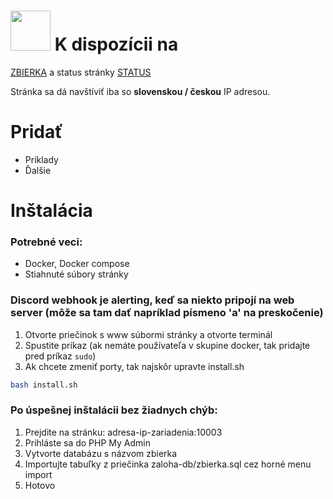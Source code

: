 # <img src="https://github.com/marek-guran/zbierka-uloh-wd1/assets/26904790/1e5fdb7e-0fe8-4be7-a7b2-50fe8dfc552f" alt="" height="64"> K dispozícii na

[ZBIERKA](https://wd1.site/) a status stránky [STATUS](https://status.wd1.site/)

Stránka sa dá navštíviť iba so **slovenskou / českou** IP adresou.

# Pridať
- Príklady
- Ďalšie

# Inštalácia
### Potrebné veci:
- Docker, Docker compose
- Stiahnuté súbory stránky
### Discord webhook je alerting, keď sa niekto pripojí na web server (môže sa tam dať napríklad písmeno 'a' na preskočenie)

1. Otvorte priečinok s www súbormi stránky a otvorte terminál
2. Spustite príkaz (ak nemáte používateľa v skupine docker, tak pridajte pred príkaz `sudo`)
3. Ak chcete zmeniť porty, tak najskôr upravte install.sh
```bash
bash install.sh
```
### Po úspešnej inštalácii bez žiadnych chýb:
1. Prejdite na stránku: adresa-ip-zariadenia:10003
2. Prihláste sa do PHP My Admin
3. Vytvorte databázu s názvom zbierka
4. Importujte tabuľky z priečinka zaloha-db/zbierka.sql cez horné menu import
5. Hotovo